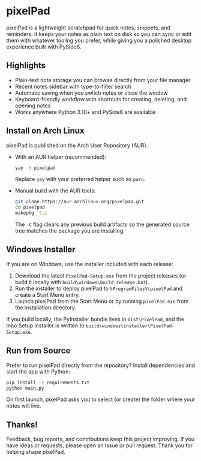 # pixelPad

pixelPad is a lightweight scratchpad for quick notes, snippets, and reminders. It keeps your notes as plain text on disk so you can sync or edit them with whatever tooling you prefer, while giving you a polished desktop experience built with PySide6.

## Highlights

- Plain-text note storage you can browse directly from your file manager
- Recent notes sidebar with type-to-filter search
- Automatic saving when you switch notes or close the window
- Keyboard-friendly workflow with shortcuts for creating, deleting, and opening notes
- Works anywhere Python 3.10+ and PySide6 are available

## Install on Arch Linux

pixelPad is published on the Arch User Repository (AUR).

- With an AUR helper (recommended):

  ```bash
  yay -S pixelpad
  ```

  Replace `yay` with your preferred helper such as `paru`.

- Manual build with the AUR tools:
  ```bash
  git clone https://aur.archlinux.org/pixelpad.git
  cd pixelpad
  makepkg -Csi
  ```
  The `-C` flag clears any previous build artifacts so the generated source tree matches the package you are installing.

## Windows Installer

If you are on Windows, use the installer included with each release:

1. Download the latest `PixelPad-Setup.exe` from the project releases (or build it locally with `build\windows\build_release.bat`).
2. Run the installer to deploy pixelPad to `%ProgramFiles%\pixelPad` and create a Start Menu entry.
3. Launch pixelPad from the Start Menu or by running `pixelPad.exe` from the installation directory.

If you build locally, the PyInstaller bundle lives in `dist\PixelPad`, and the Inno Setup installer is written to `build\windows\installer\PixelPad-Setup.exe`.

## Run from Source

Prefer to run pixelPad directly from the repository? Install dependencies and start the app with Python:

```bash
pip install -r requirements.txt
python main.py
```

On first launch, pixelPad asks you to select (or create) the folder where your notes will live.

## Thanks!

Feedback, bug reports, and contributions keep this project improving. If you have ideas or requests, please open an issue or pull request. Thank you for helping shape pixelPad.

